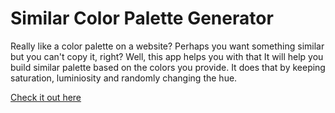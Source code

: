 # Similar Color Palette Generator

Really like a color palette on a website? Perhaps you want something similar but you can't copy it, right? Well, this app helps you with that
It will help you build similar palette based on the colors you provide. It does that by keeping saturation, luminiosity and randomly changing the hue.

[Check it out here](https://vigilant-shannon-7620c9.netlify.com/)